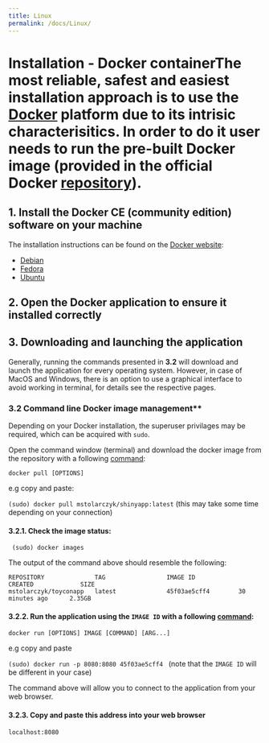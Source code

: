 ```yaml
---
title: Linux
permalink: /docs/Linux/
---
```


# Installation - Docker containerThe most reliable, safest and **easiest installation approach** is to use the [Docker](https://www.docker.com/what-docker) platform due to its intrisic characterisitics. In order to do it user needs to run the pre-built Docker image (provided in the official Docker [repository](https://hub.docker.com/r/mstolarczyk/shinyapp/)).

## 1. Install the Docker CE (community edition) software on your machine

The installation instructions can be found on the [Docker website](https://docs.docker.com/install/):

* [Debian](https://docs.docker.com/install/linux/docker-ce/debian/)
* [Fedora](https://docs.docker.com/install/linux/docker-ce/fedora/)
* [Ubuntu](https://docs.docker.com/install/linux/docker-ce/ubuntu/)

## 2. Open the Docker application to ensure it installed correctly


## 3. Downloading and launching the application

Generally, running the commands presented in **3.2** will download and launch the application for every operating system. However, in case of MacOS and Windows, there is an option to use a graphical interface to avoid working in terminal, for details see the respective pages.


### 3.2 Command line Docker image management**

Depending on your Docker installation, the superuser privilages may be required, which can be acquired with `sudo`.

Open the command window (terminal) and download the docker image from the repository with a following [command](https://docs.docker.com/engine/reference/commandline/pull):

```docker pull [OPTIONS]```

e.g copy and paste:

``` (sudo) docker pull mstolarczyk/shinyapp:latest ``` (this may take some time depending on your connection)

#### 3.2.1. Check the image status:

``` (sudo) docker images```

The output of the command above should resemble the following:

``` 
REPOSITORY              TAG                 IMAGE ID            CREATED             SIZE 
mstolarczyk/toyconapp   latest              45f03ae5cff4        30 minutes ago      2.35GB 
``` 

#### 3.2.2. Run the application using the ``` IMAGE ID ``` with a following [command](https://docs.docker.com/engine/reference/commandline/run/):
    
```docker run [OPTIONS] IMAGE [COMMAND] [ARG...] ```

e.g copy and paste

```(sudo) docker run -p 8080:8080 45f03ae5cff4 ``` (note that the ``` IMAGE ID ``` will be different in your case)

The command above will allow you to connect to the application from your web browser.

#### 3.2.3. Copy and paste this address into your web browser

``` localhost:8080 ```

